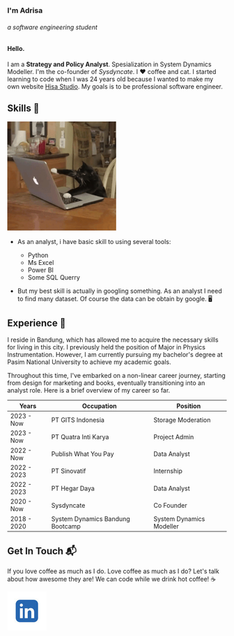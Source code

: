 
### I'm Adrisa

###### a software engineering student


<!-- Profile image -->
<!--![Photos](./assets/profile-img.jpg "Muhammad Adrisa Nur Syarif")-->
<!-- { width="50%" style="display: block; margin: 0 auto; max-height: 300px; object-fit: cover; object-position: center; border-radius: 10px;"} -->

#### Hello. 
<!-- {style="text-align: center;"} -->

<!-- About me -->
I am a **Strategy and Policy Analyst**. Spesialization in System Dynamics Modeller. I'm the co-founder of *Sysdyncate*. I :heart: coffee and cat. I started learning to code when I was 24 years old because I wanted to make my own website [Hisa Studio](https://www.hisastudio.com/ "Hisa Studio Site"). My goals is to be professional software engineer.


<!-- My Skills -->

## Skills :briefcase:
![Cat-Typing](./assets/cat-typing.gif "Cat Typing")
- As an analyst, i have basic skill to using several tools:
  - Python
  - Ms Excel
  - Power BI
  - Some SQL Querry

- But my best skill is actually in googling something. As an analyst I need to find many dataset. Of course the data can be obtain by google. :desktop_computer:

## Experience :rocket:

I reside in Bandung, which has allowed me to acquire the necessary skills for living in this city. I previously held the position of Major in Physics Instrumentation. However, I am currently pursuing my bachelor's degree at Pasim National University to achieve my academic goals.

Throughout this time, I've embarked on a non-linear career journey, starting from design for marketing and books, eventually transitioning into an analyst role. Here is a brief overview of my career so far.

|Years|Occupation|Position| 
|-----------|--------|-------|
|2023 - Now | PT GITS Indonesia | Storage Moderation |
|2023 - Now | PT Quatra Inti Karya | Project Admin |
|2022 - Now | Publish What You Pay | Data Analyst |
|2022 - 2023 | PT Sinovatif | Internship |
|2022 - 2023 | PT Hegar Daya | Data Analyst |
|2020 - Now | Sysdyncate | Co Founder |
|2018 - 2020 | System Dynamics Bandung Bootcamp | System Dynamics Modeller |

## Get In Touch :mailbox_with_mail:
If you love coffee as much as I do. 
Love coffee as much as I do? Let's talk about how awesome they are! We can code while we drink hot coffee! :coffee:

[![linked-in](./assets/linkedin-logo.jpg)](https://www.linkedin.com/in/adrisa-syarif/)
